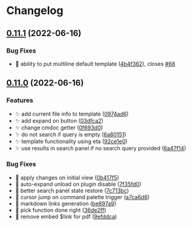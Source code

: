 # Changelog

## [0.11.1](https://github.com/mrjackphil/obsidian-text-expand/compare/v0.11.0...v0.12.0) (2022-06-16)


### Bug Fixes

* :bug: ability to put multiline default template ([4b4f362](https://github.com/mrjackphil/obsidian-text-expand/commit/4b4f362bc39ee8997db4cdffdd1cadd67e9f612a)), closes [#68](https://github.com/mrjackphil/obsidian-text-expand/issues/68)

## [0.11.0](https://github.com/mrjackphil/obsidian-text-expand/compare/0.10.8...v0.11.0) (2022-06-16)


### Features

* :sparkles: add current file info to template ([0974ad6](https://github.com/mrjackphil/obsidian-text-expand/commit/0974ad667c3d38d900745a2cfe3e6679fb594095))
* :sparkles: add expand on button ([03dfca2](https://github.com/mrjackphil/obsidian-text-expand/commit/03dfca2ddbe5f8f541520f2b8b6a9866ec3d889a))
* :sparkles: change cmdoc getter ([0f693d0](https://github.com/mrjackphil/obsidian-text-expand/commit/0f693d0d7149cb70fc76d4017220a6267dbcdef9))
* :sparkles: do not search if query is empty ([6a80151](https://github.com/mrjackphil/obsidian-text-expand/commit/6a8015162edaa1b1346595576a5959e74a692206))
* :sparkles: template functionality using eta ([92ce1e0](https://github.com/mrjackphil/obsidian-text-expand/commit/92ce1e06b465ac3867fcab22f3b091386851a2f4))
* :sparkles: use results in search panel if no search query provided ([6a47f14](https://github.com/mrjackphil/obsidian-text-expand/commit/6a47f14a6c2a5ba06f6ddebbe36c418d8a0028e6))


### Bug Fixes

* :bug: apply changes on initial view ([0b417f5](https://github.com/mrjackphil/obsidian-text-expand/commit/0b417f5cff0802c3e12a27da891d1810f850f608))
* :bug: auto-expand unload on plugin disable ([7f35fd0](https://github.com/mrjackphil/obsidian-text-expand/commit/7f35fd089f687d10fd58667acf16919f7e57a28f))
* :bug: better search panel state restore ([7c713bc](https://github.com/mrjackphil/obsidian-text-expand/commit/7c713bcad9580d9736c646d42bb569240ea61a48))
* :bug: cursor jump on command palette trigger ([a7ca6d6](https://github.com/mrjackphil/obsidian-text-expand/commit/a7ca6d6d7df24503f96194981a93ba4821690ca3))
* :bug: markdown links generation ([be897a9](https://github.com/mrjackphil/obsidian-text-expand/commit/be897a982102adf83f5995e691752cc997aeccdc))
* :bug: pick function done right ([36de2ff](https://github.com/mrjackphil/obsidian-text-expand/commit/36de2fffbc304dd952dd77724c46aa3744d543f6))
* :bug: remove embed $link for pdf ([9efddca](https://github.com/mrjackphil/obsidian-text-expand/commit/9efddca1f7be64df546fbaea7de291f11e415f3b))
